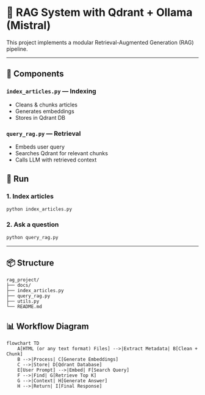 # 🧠 RAG System with Qdrant + Ollama (Mistral)

This project implements a modular Retrieval-Augmented Generation (RAG) pipeline.

---

## 🔧 Components

### `index_articles.py` — Indexing
- Cleans & chunks articles
- Generates embeddings
- Stores in Qdrant DB

### `query_rag.py` — Retrieval
- Embeds user query
- Searches Qdrant for relevant chunks
- Calls LLM with retrieved context

## 🧪 Run

### 1. Index articles

```bash
python index_articles.py
```

### 2. Ask a question

```bash
python query_rag.py
```

---

## 📦 Structure

```
rag_project/
├── docs/
├── index_articles.py
├── query_rag.py
├── utils.py
└── README.md
```
## 📊 Workflow Diagram

```mermaid
flowchart TD
    A[HTML (or any text format) Files] -->|Extract Metadata| B[Clean + Chunk]
    B -->|Process| C[Generate Embeddings]
    C -->|Store| D[Qdrant Database]
    E[User Prompt] -->|Embed| F[Search Query]
    F -->|Find| G[Retrieve Top K]
    G -->|Context| H[Generate Answer]
    H -->|Return| I[Final Response]
```